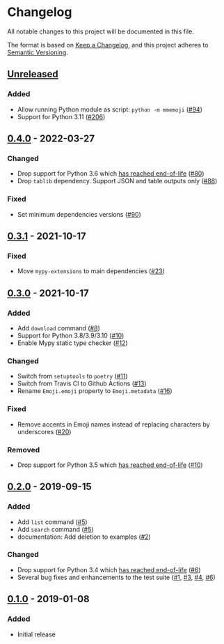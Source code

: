 # Changelog
All notable changes to this project will be documented in this file.

The format is based on [Keep a Changelog](https://keepachangelog.com/en/1.0.0/),
and this project adheres to [Semantic Versioning](https://semver.org/spec/v2.0.0.html).

## [Unreleased]
### Added
- Allow running Python module as script: `python -m mmemoji` ([#94])
- Support for Python 3.11 ([#206])

## [0.4.0] - 2022-03-27
### Changed
- Drop support for Python 3.6 which [has reached end-of-life](https://www.python.org/dev/peps/pep-0494/) ([#80])
- Drop `tablib` dependency. Support JSON and table outputs only ([#88])

### Fixed
- Set minimum dependencies versions ([#90])

## [0.3.1] - 2021-10-17
### Fixed
- Move `mypy-extensions` to main dependencies ([#23])

## [0.3.0] - 2021-10-17
### Added
- Add `download` command ([#8])
- Support for Python 3.8/3.9/3.10 ([#10])
- Enable Mypy static type checker ([#12])

### Changed
- Switch from `setuptools` to `poetry` ([#11])
- Switch from Travis CI to Github Actions ([#13])
- Rename `Emoji.emoji` property to `Emoji.metadata` ([#16])

### Fixed
- Remove accents in Emoji names instead of replacing characters by underscores ([#20])

### Removed
- Drop support for Python 3.5 which [has reached end-of-life](https://www.python.org/dev/peps/pep-0478/) ([#10])

## [0.2.0] - 2019-09-15
### Added
- Add `list` command ([#5])
- Add `search` command ([#5])
- documentation: Add deletion to examples ([#2])

### Changed
- Drop support for Python 3.4 which [has reached end-of-life](https://www.python.org/downloads/release/python-3410/) ([#6])
- Several bug fixes and enhancements to the test suite ([#1], [#3], [#4], [#6])

## [0.1.0] - 2019-01-08
### Added
- Initial release

[Unreleased]: https://github.com/maxbrunet/mmemoji/compare/v0.4.0...HEAD
[0.4.0]: https://github.com/maxbrunet/mmemoji/compare/v0.3.1...v0.4.0
[0.3.1]: https://github.com/maxbrunet/mmemoji/compare/v0.2.0...v0.3.1
[0.3.0]: https://github.com/maxbrunet/mmemoji/compare/v0.2.0...v0.3.0
[0.2.0]: https://github.com/maxbrunet/mmemoji/compare/v0.1.0...v0.2.0
[0.1.0]: https://github.com/maxbrunet/mmemoji/releases/tag/v0.1.0

[#206]: https://github.com/maxbrunet/mmemoji/issues/206
[#94]: https://github.com/maxbrunet/mmemoji/issues/94
[#90]: https://github.com/maxbrunet/mmemoji/issues/90
[#88]: https://github.com/maxbrunet/mmemoji/issues/88
[#80]: https://github.com/maxbrunet/mmemoji/issues/80
[#23]: https://github.com/maxbrunet/mmemoji/issues/23
[#20]: https://github.com/maxbrunet/mmemoji/issues/20
[#16]: https://github.com/maxbrunet/mmemoji/issues/16
[#13]: https://github.com/maxbrunet/mmemoji/issues/13
[#12]: https://github.com/maxbrunet/mmemoji/issues/12
[#11]: https://github.com/maxbrunet/mmemoji/issues/11
[#10]: https://github.com/maxbrunet/mmemoji/issues/10
[#8]: https://github.com/maxbrunet/mmemoji/issues/8
[#6]: https://github.com/maxbrunet/mmemoji/issues/6
[#5]: https://github.com/maxbrunet/mmemoji/issues/5
[#4]: https://github.com/maxbrunet/mmemoji/issues/4
[#3]: https://github.com/maxbrunet/mmemoji/issues/3
[#2]: https://github.com/maxbrunet/mmemoji/issues/2
[#1]: https://github.com/maxbrunet/mmemoji/issues/1
